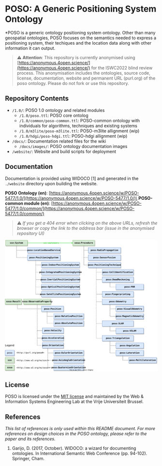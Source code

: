 # POSO: A Generic Positioning System Ontology
*POSO is a generic ontology positioning system ontology. Other than many geospatial ontologies, POSO focuses on the semantics needed to express a positioning system, their techiques and the location data along with other information it can output.

> :warning: **Attention**: This repository is currently anonymised using [https://anonymous.4open.science/](https://anonymous.4open.science/) for the ISWC2022 blind review process. This anonymisation includes the ontologies, source code, license, documentation, website and permanent URL (purl.org) of the poso ontology. Please do not fork or use this repository.

## Repository Contents
- `/1.0/`: POSO 1.0 ontology and related modules
    - `/1.0/poso.ttl`: POSO core ontolog
    - `/1.0/common/poso-common.ttl`: POSO-common ontology with individuals for algorithms, techniques and existing systems
    - `/1.0/m3lite/poso-m3lite.ttl`: POSO-m3lite allignment (wip)
    - `/1.0/hdgi/poso-hdgi.ttl`: POSO-hdgi allignment (wip)
- `/docs/`: Documentation related files for the wiki
    - `/docs/images/`: POSO ontology documentation images
- `/website/`: Website and build scripts for deployment

## Documentation
Documentation is provided using WIDOCO [1] and generated in the `./website` directory upon building the website.

**POSO Ontology (en)**: [https://anonymous.4open.science/w/POSO-5477/1.0/](https://anonymous.4open.science/w/POSO-5477/1.0/)\
**POSO-common module (en)**: [https://anonymous.4open.science/w/POSO-5477/1.0/common/](https://anonymous.4open.science/w/POSO-5477/1.0/common/)


> :warning: *If you get a 404 error when clicking on the above URLs, refresh the browser or copy the link to the address bar (issue in the anonymised repository UI)*

![](docs/images/systems_and_procedures.svg)

## License
POSO is licensed under the [MIT license](LICENSE) and maintained by the Web & Information Systems Engineering Lab at the Vrije Universiteit Brussel.

## References
*This list of references is only used within this README document. For more references on design choices in the POSO ontology, please refer to the paper and its references.*
1. Garijo, D. (2017, October). WIDOCO: a wizard for documenting ontologies. In International Semantic Web Conference (pp. 94-102). Springer, Cham.